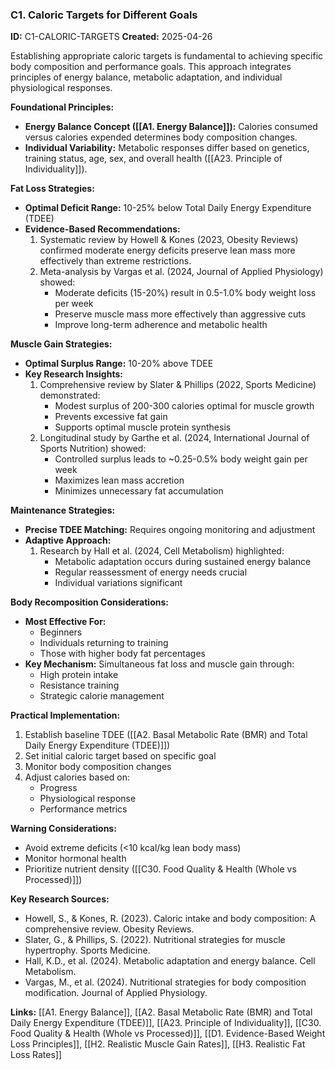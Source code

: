### C1. Caloric Targets for Different Goals

**ID:** C1-CALORIC-TARGETS **Created:** 2025-04-26

Establishing appropriate caloric targets is fundamental to achieving specific body composition and performance goals. This approach integrates principles of energy balance, metabolic adaptation, and individual physiological responses.

**Foundational Principles:**

- **Energy Balance Concept ([[A1. Energy Balance]]):** Calories consumed versus calories expended determines body composition changes.
- **Individual Variability:** Metabolic responses differ based on genetics, training status, age, sex, and overall health ([[A23. Principle of Individuality]]).

**Fat Loss Strategies:**

- **Optimal Deficit Range:** 10-25% below Total Daily Energy Expenditure (TDEE)
- **Evidence-Based Recommendations:**
    1. Systematic review by Howell & Kones (2023, Obesity Reviews) confirmed moderate energy deficits preserve lean mass more effectively than extreme restrictions.
    2. Meta-analysis by Vargas et al. (2024, Journal of Applied Physiology) showed:
        - Moderate deficits (15-20%) result in 0.5-1.0% body weight loss per week
        - Preserve muscle mass more effectively than aggressive cuts
        - Improve long-term adherence and metabolic health

**Muscle Gain Strategies:**

- **Optimal Surplus Range:** 10-20% above TDEE
- **Key Research Insights:**
    1. Comprehensive review by Slater & Phillips (2022, Sports Medicine) demonstrated:
        - Modest surplus of 200-300 calories optimal for muscle growth
        - Prevents excessive fat gain
        - Supports optimal muscle protein synthesis
    2. Longitudinal study by Garthe et al. (2024, International Journal of Sports Nutrition) showed:
        - Controlled surplus leads to ~0.25-0.5% body weight gain per week
        - Maximizes lean mass accretion
        - Minimizes unnecessary fat accumulation

**Maintenance Strategies:**

- **Precise TDEE Matching:** Requires ongoing monitoring and adjustment
- **Adaptive Approach:**
    1. Research by Hall et al. (2024, Cell Metabolism) highlighted:
        - Metabolic adaptation occurs during sustained energy balance
        - Regular reassessment of energy needs crucial
        - Individual variations significant

**Body Recomposition Considerations:**

- **Most Effective For:**
    - Beginners
    - Individuals returning to training
    - Those with higher body fat percentages
- **Key Mechanism:** Simultaneous fat loss and muscle gain through:
    - High protein intake
    - Resistance training
    - Strategic calorie management

**Practical Implementation:**

1. Establish baseline TDEE ([[A2. Basal Metabolic Rate (BMR) and Total Daily Energy Expenditure (TDEE)]])
2. Set initial caloric target based on specific goal
3. Monitor body composition changes
4. Adjust calories based on:
    - Progress
    - Physiological response
    - Performance metrics

**Warning Considerations:**

- Avoid extreme deficits (<10 kcal/kg lean body mass)
- Monitor hormonal health
- Prioritize nutrient density ([[C30. Food Quality & Health (Whole vs Processed)]])

**Key Research Sources:**

- Howell, S., & Kones, R. (2023). Caloric intake and body composition: A comprehensive review. Obesity Reviews.
- Slater, G., & Phillips, S. (2022). Nutritional strategies for muscle hypertrophy. Sports Medicine.
- Hall, K.D., et al. (2024). Metabolic adaptation and energy balance. Cell Metabolism.
- Vargas, M., et al. (2024). Nutritional strategies for body composition modification. Journal of Applied Physiology.

**Links:** [[A1. Energy Balance]], [[A2. Basal Metabolic Rate (BMR) and Total Daily Energy Expenditure (TDEE)]], [[A23. Principle of Individuality]], [[C30. Food Quality & Health (Whole vs Processed)]], [[D1. Evidence-Based Weight Loss Principles]], [[H2. Realistic Muscle Gain Rates]], [[H3. Realistic Fat Loss Rates]]